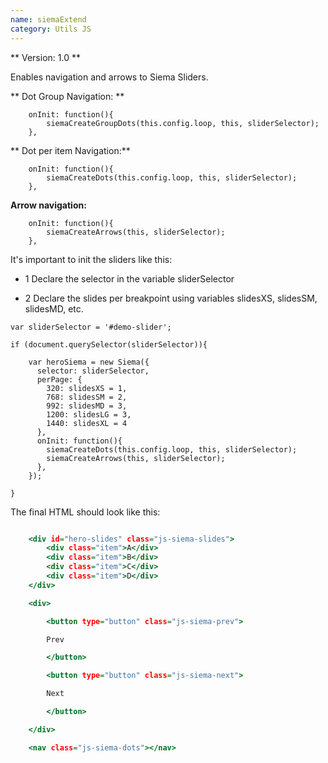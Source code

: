```yaml
---
name: siemaExtend
category: Utils JS
---
```


** Version: 1.0 **

Enables navigation and arrows to Siema Sliders.

** Dot Group Navigation: **

```
	onInit: function(){
		siemaCreateGroupDots(this.config.loop, this, sliderSelector);
	},
```

** Dot per item Navigation:**

```
	onInit: function(){
		siemaCreateDots(this.config.loop, this, sliderSelector);
	},
```

**Arrow navigation:**

```
	onInit: function(){
		siemaCreateArrows(this, sliderSelector);
	},
```

It's important to init the sliders like this:

- 1 Declare the selector in the variable sliderSelector

- 2 Declare the slides per breakpoint using variables slidesXS, slidesSM, slidesMD, etc.

```
var sliderSelector = '#demo-slider';

if (document.querySelector(sliderSelector)){

	var heroSiema = new Siema({
	  selector: sliderSelector,
	  perPage: {
	    320: slidesXS = 1,
	    768: slidesSM = 2,
	    992: slidesMD = 3,
	    1200: slidesLG = 3,
		1440: slidesXL = 4
	  },
	  onInit: function(){
	    siemaCreateDots(this.config.loop, this, sliderSelector);
	    siemaCreateArrows(this, sliderSelector);
	  },
	});

}
```

The final HTML should look like this:

```demo.html

	<div id="hero-slides" class="js-siema-slides">
		<div class="item">A</div>
		<div class="item">B</div>
		<div class="item">C</div>
		<div class="item">D</div>
	</div>

	<div>

		<button type="button" class="js-siema-prev">

		Prev

		</button>

		<button type="button" class="js-siema-next">

		Next

		</button>

	</div>

	<nav class="js-siema-dots"></nav>

```
